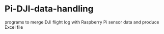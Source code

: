 # Pi-DJI-data-handling
programs to merge DJI flight log with Raspberry Pi sensor data and produce Excel file
